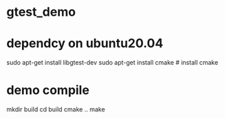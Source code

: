 # gtest_demo
# dependcy on ubuntu20.04 
  sudo apt-get install libgtest-dev
  sudo apt-get install cmake # install cmake
# demo compile
  mkdir build
  cd build
  cmake ..
  make
